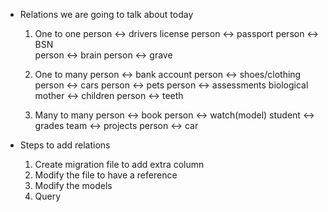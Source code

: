 - Relations we are going to talk about today

  1. One to one
      person <-> drivers license
      person <-> passport
      person <-> BSN  
      person <-> brain
      person <-> grave

  2. One to many
      person <-> bank account 
      person <-> shoes/clothing 
      person <-> cars
      person <-> pets
      person <-> assessments
      biological mother <-> children
      person <-> teeth

  3. Many to many
      person <-> book
      person <-> watch(model)
      student <-> grades
      team <-> projects
      person <-> car
    

- Steps to add relations
  1. Create migration file to add extra column
  2. Modify the file to have a reference
  3. Modify the models
  4. Query
